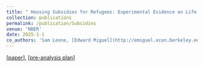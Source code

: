 ```yaml
---
title: " Housing Subsidies for Refugees: Experimental Evidence on Life Outcomes and Social Integration in Jordan"
collection: publications
permalink: /publication/Subsidies
venue: 'NBER'
date: 2025-1-1
co_authors: 'Sam Leone, [Edward Miguel](http://emiguel.econ.berkeley.edu/), Bailey Palmer, [Sandra Rozo](https://www.sandrarozo.net/), [Emma Smith](https://sites.harvard.edu/emmasmith/), and Sarah Stillman'
---
```

[[paper](https://www.nber.org/papers/w33408?utm_campaign=ntwh)], [[pre-analysis plan](https://www.socialscienceregistry.org/trials/6141)]




